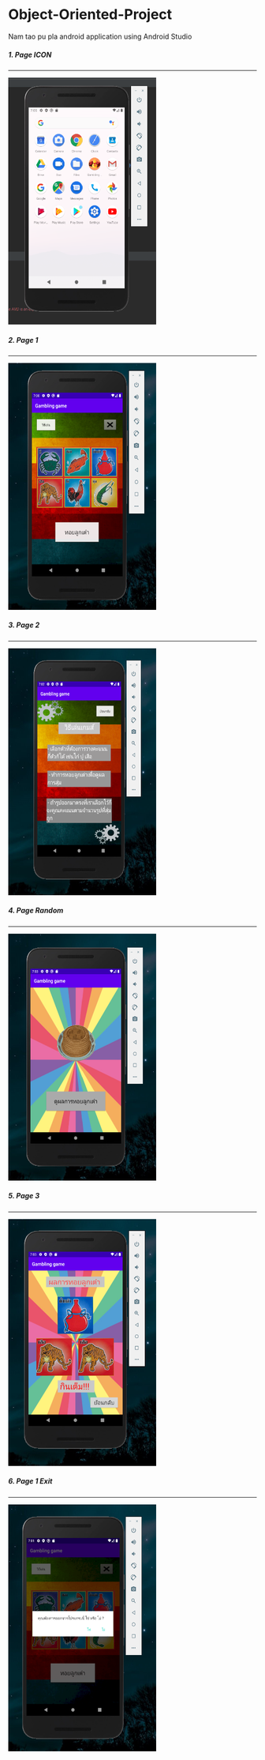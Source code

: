 # Object-Oriented-Project
Nam tao pu pla android application using Android Studio

<h5>1. Page ICON</h5><hr style"color:gray;">
<img src="images/PageIcon.png" width="300" height="500"></img>
<h5>2. Page 1</h5><hr style"color:gray;">
<img src="images/Page 1.png" width="300" height="500"></img>
<h5>3. Page 2</h5><hr style"color:gray;">
<img src="images/Page2.png" width="300" height="500"></img>
<h5>4. Page Random</h5><hr style"color:gray;">
<img src="images/PageRandom.png" width="300" height="500"></img>
<h5>5. Page 3</h5><hr style"color:gray;">
<img src="images/Page3.png" width="300" height="500"></img>
<h5>6. Page 1 Exit</h5><hr style"color:gray;">
<img src="images/Page1Exit.png" width="300" height="500"></img>
